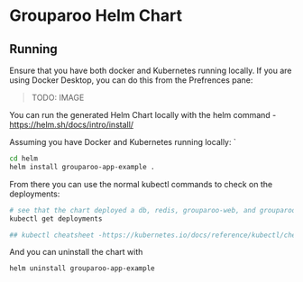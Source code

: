 # Grouparoo Helm Chart

## Running

Ensure that you have both docker and Kubernetes running locally. If you are using Docker Desktop, you can do this from the Prefrences pane:

> TODO: IMAGE

You can run the generated Helm Chart locally with the helm command - https://helm.sh/docs/intro/install/

Assuming you have Docker and Kubernetes running locally: `

```bash
cd helm
helm install grouparoo-app-example .
```

From there you can use the normal kubectl commands to check on the deployments:

```bash
# see that the chart deployed a db, redis, grouparoo-web, and grouparoo-worker deployment
kubectl get deployments

## kubectl cheatsheet -https://kubernetes.io/docs/reference/kubectl/cheatsheet/
```

And you can uninstall the chart with

```bash
helm uninstall grouparoo-app-example
```
